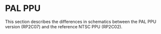 # PAL PPU

This section describes the differences in schematics between the PAL PPU version (RP2C07) and the reference NTSC PPU (RP2C02).
